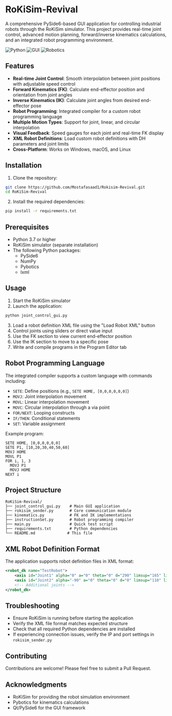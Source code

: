 # RoKiSim-Revival

A comprehensive PySide6-based GUI application for controlling industrial robots through the RoKiSim simulator. This project provides real-time joint control, advanced motion planning, forward/inverse kinematics calculations, and an integrated robot programming environment.

![Python](https://img.shields.io/badge/Python-3.7%2B-blue)
![GUI](https://img.shields.io/badge/GUI-PySide6-green)
![Robotics](https://img.shields.io/badge/Robotics-Kinematics-orange)

## Features

- **Real-time Joint Control**: Smooth interpolation between joint positions with adjustable speed control
- **Forward Kinematics (FK)**: Calculate end-effector position and orientation from joint angles
- **Inverse Kinematics (IK)**: Calculate joint angles from desired end-effector pose
- **Robot Programming**: Integrated compiler for a custom robot programming language
- **Multiple Motion Types**: Support for joint, linear, and circular interpolation
- **Visual Feedback**: Speed gauges for each joint and real-time FK display
- **XML Robot Definitions**: Load custom robot definitions with DH parameters and joint limits
- **Cross-Platform**: Works on Windows, macOS, and Linux

## Installation

1. Clone the repository:
```bash
git clone https://github.com/Mostafasaad1/Rokisim-Revival.git
cd RoKiSim-Revival
```

2. Install the required dependencies:
```bash
pip install -r requirements.txt
```

## Prerequisites

- Python 3.7 or higher
- RoKiSim simulator (separate installation)
- The following Python packages:
  - PySide6
  - NumPy
  - Pybotics
  - lxml

## Usage

1. Start the RoKiSim simulator
2. Launch the application:
```bash
python joint_control_gui.py
```
3. Load a robot definition XML file using the "Load Robot XML" button
4. Control joints using sliders or direct value input
5. Use the FK section to view current end-effector position
6. Use the IK section to move to a specific pose
7. Write and compile programs in the Program Editor tab

## Robot Programming Language

The integrated compiler supports a custom language with commands including:

- `SETE`: Define positions (e.g., `SETE HOME, [0,0,0,0,0,0]`)
- `MOVJ`: Joint interpolation movement
- `MOVL`: Linear interpolation movement
- `MOVC`: Circular interpolation through a via point
- `FOR/NEXT`: Looping constructs
- `IF/THEN`: Conditional statements
- `SET`: Variable assignment

Example program:
```
SETE HOME, [0,0,0,0,0,0]
SETE P1, [10,20,30,40,50,60]
MOVJ HOME
MOVL P1
FOR i, 1, 3
  MOVJ P1
  MOVJ HOME
NEXT i
```

## Project Structure

```
RoKiSim-Revival/
├── joint_control_gui.py    # Main GUI application
├── rokisim_sender.py       # Core communication module
├── kinematics.py           # FK and IK implementations
├── instructionSet.py       # Robot programming compiler
├── main.py                 # Quick test script
├── requirements.txt        # Python dependencies
└── README.md              # This file
```

## XML Robot Definition Format

The application supports robot definition files in XML format:

```xml
<robot_dk name="TestRobot">
    <axis id="Joint1" alpha="0" a="0" theta="0" d="290" limsup="165" liminf="-165"/>
    <axis id="Joint2" alpha="-90" a="0" theta="0" d="0" limsup="110" liminf="-110"/>
    <!-- Additional joints -->
</robot_dk>
```

## Troubleshooting

- Ensure RoKiSim is running before starting the application
- Verify the XML file format matches expected structure
- Check that all required Python dependencies are installed
- If experiencing connection issues, verify the IP and port settings in `rokisim_sender.py`

## Contributing

Contributions are welcome! Please feel free to submit a Pull Request.

## Acknowledgments

- RoKiSim for providing the robot simulation environment
- Pybotics for kinematics calculations
- Qt/PySide6 for the GUI framework
